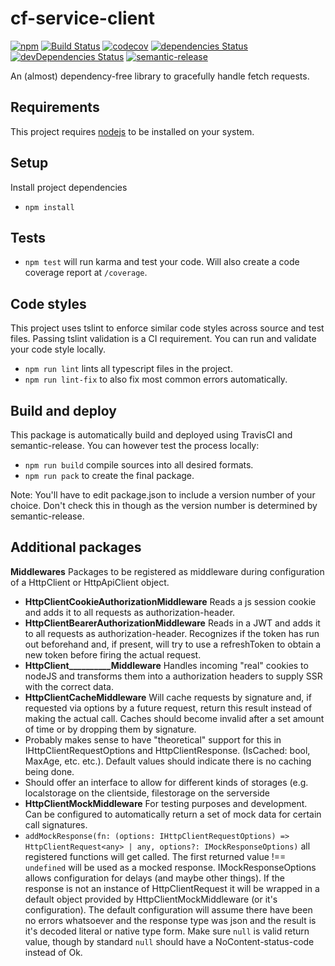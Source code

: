 # cf-service-client

[![npm](https://img.shields.io/npm/v/@crazy-factory/ts-service-client.svg)](http://www.npmjs.com/package/@crazy-factory/ts-service-client)
[![Build Status](https://travis-ci.org/crazyfactory/ts-http-client.svg)](https://travis-ci.org/crazyfactory/ts-http-client)
[![codecov](https://codecov.io/gh/crazyfactory/ts-http-client/branch/master/graph/badge.svg)](https://codecov.io/gh/crazyfactory/ts-http-client)
[![dependencies Status](https://david-dm.org/crazyfactory/ts-http-client/status.svg)](https://david-dm.org/crazyfactory/ts-http-client)
[![devDependencies Status](https://david-dm.org/crazyfactory/ts-http-client/dev-status.svg)](https://david-dm.org/crazyfactory/ts-http-client?type=dev)
[![semantic-release](https://img.shields.io/badge/%20%20%F0%9F%93%A6%F0%9F%9A%80-semantic--release-e10079.svg)](https://github.com/semantic-release/semantic-release)

An (almost) dependency-free library to gracefully handle fetch requests.

## Requirements

This project requires [nodejs](https://nodejs.org/en/download/) to be installed on your system.

## Setup

Install project dependencies
- `npm install`

## Tests

- `npm test` will run karma and test your code. Will also create a code coverage report at `/coverage`.

## Code styles

This project uses tslint to enforce similar code styles across source and test files. Passing tslint validation is a CI requirement. You can run and validate your code style locally.

- `npm run lint` lints all typescript files in the project.
- `npm run lint-fix` to also fix most common errors automatically.

## Build and deploy

This package is automatically build and deployed using TravisCI and semantic-release. You can however test the process locally:

- `npm run build` compile sources into all desired formats.
- `npm run pack` to create the final package.

Note: You'll have to edit package.json to include a version number of your choice. Don't check this in though as the version number is determined by semantic-release.

## Additional packages
  
**Middlewares**
Packages to be registered as middleware during configuration of a HttpClient or HttpApiClient object.
- **HttpClientCookieAuthorizationMiddleware** Reads a js session cookie and adds it to all requests as authorization-header.
- **HttpClientBearerAuthorizationMiddleware** Reads in a JWT and adds it to all requests as authorization-header. Recognizes if the token has run out beforehand and, if present, will try to use a refreshToken to obtain a new token before firing the actual request.
- **HttpClient__________Middleware** Handles incoming "real" cookies to nodeJS and transforms them into a authorization headers to supply SSR with the correct data.
- **HttpClientCacheMiddleware** Will cache requests by signature and, if requested via options by a future request, return this result instead of making the actual call. Caches should become invalid after a set amount of time or by dropping them by signature.
 - Probably makes sense to have "theoretical" support for this in IHttpClientRequestOptions and HttpClientResponse. (IsCached: bool, MaxAge, etc. etc.). Default values should indicate there is no caching being done.
 - Should offer an interface to allow for different kinds of storages (e.g. localstorage on the clientside, filestorage on the serverside
- **HttpClientMockMiddleware** For testing purposes and development. Can be configured to automatically return a set of mock data for certain call signatures.
 - ```addMockResponse(fn: (options: IHttpClientRequestOptions) => HttpClientRequest<any> | any, options?: IMockResponseOptions)``` all registered functions will get called. The first returned value !== ```undefined``` will be used as a mocked response. IMockResponseOptions allows configuration for delays (and maybe other things). If the response is not an instance of HttpClientRequest it will be wrapped in a default object provided by HttpClientMockMiddleware (or it's configuration). The default configuration will assume there have been no errors whatsoever and the response type was json and the result is it's decoded literal or native type form. Make sure ```null``` is valid return value, though by standard ```null``` should have a NoContent-status-code instead of Ok.
